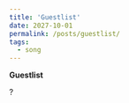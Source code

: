 ```yaml
---
title: 'Guestlist'
date: 2027-10-01
permalink: /posts/guestlist/
tags:
  - song
---
```


**Guestlist**

?